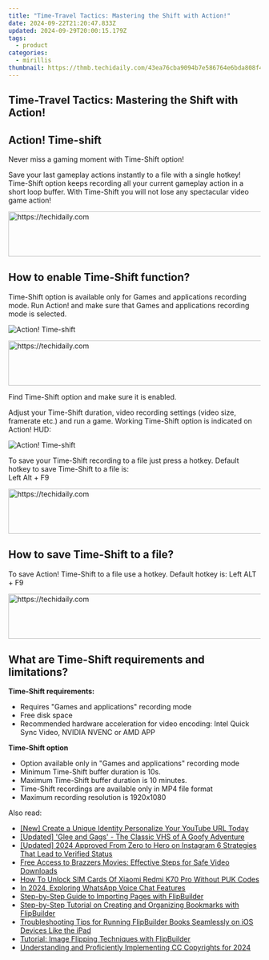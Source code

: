 ```yaml
---
title: "Time-Travel Tactics: Mastering the Shift with Action!"
date: 2024-09-22T21:20:47.833Z
updated: 2024-09-29T20:00:15.179Z
tags:
  - product
categories:
  - mirillis
thumbnail: https://thmb.techidaily.com/43ea76cba9094b7e586764e6bda808f45025f38856a330aa448f0606df3e468d.jpg
---
```


## Time-Travel Tactics: Mastering the Shift with Action!

## Action! Time-shift

Never miss a gaming moment with Time-Shift option!

Save your last gameplay actions instantly to a file with a single hotkey! Time-Shift option keeps recording all your current gameplay action in a short loop buffer. With Time-Shift you will not lose any spectacular video game action!

<!-- affiliate ads begin -->
<a href="https://appsumo.8odi.net/c/5597632/2129741/7443" target="_top" id="2129741">
  <img src="//a.impactradius-go.com/display-ad/7443-2129741" border="0" alt="https://techidaily.com" width="728" height="90"/>
</a>
<img height="0" width="0" src="https://appsumo.8odi.net/i/5597632/2129741/7443" style="position:absolute;visibility:hidden;" border="0" />
<!-- affiliate ads end -->

## How to enable Time-Shift function?

Time-Shift option is available only for Games and applications recording mode. Run Action! and make sure that Games and applications recording mode is selected. 

![Action! Time-shift](https://mirillis.com/res/old/media/images/product/time_shift/FEATURE_Time-shift_08.jpg) 

<!-- affiliate ads begin -->
<a href="https://appsumo.8odi.net/c/5597632/2082530/7443" target="_top" id="2082530">
  <img src="//a.impactradius-go.com/display-ad/7443-2082530" border="0" alt="https://techidaily.com" width="728" height="90"/>
</a>
<img height="0" width="0" src="https://appsumo.8odi.net/i/5597632/2082530/7443" style="position:absolute;visibility:hidden;" border="0" />
<!-- affiliate ads end -->

Find Time-Shift option and make sure it is enabled.

Adjust your Time-Shift duration, video recording settings (video size, framerate etc.) and run a game. Working Time-Shift option is indicated on Action! HUD:

![Action! Time-shift](https://mirillis.com/res/old/media/images/product/time_shift/FEATURE_Time-shift_10.jpg) 

To save your Time-Shift recording to a file just press a hotkey. Default hotkey to save Time-Shift to a file is:   
Left Alt + F9

<!-- affiliate ads begin -->
<a href="https://coinrule.sjv.io/c/5597632/1610918/18409" target="_top" id="1610918">
  <img src="//a.impactradius-go.com/display-ad/18409-1610918" border="0" alt="https://techidaily.com" width="728" height="90"/>
</a>
<img height="0" width="0" src="https://coinrule.sjv.io/i/5597632/1610918/18409" style="position:absolute;visibility:hidden;" border="0" />
<!-- affiliate ads end -->

## How to save Time-Shift to a file?

To save Action! Time-Shift to a file use a hotkey. Default hotkey is: Left ALT + F9

<!-- affiliate ads begin -->
<a href="https://ephamedtechinc.pxf.io/c/5597632/2137209/26400" target="_top" id="2137209">
  <img src="//a.impactradius-go.com/display-ad/26400-2137209" border="0" alt="https://techidaily.com" width="728" height="90"/>
</a>
<img height="0" width="0" src="https://ephamedtechinc.pxf.io/i/5597632/2137209/26400" style="position:absolute;visibility:hidden;" border="0" />
<!-- affiliate ads end -->

## What are Time-Shift requirements and limitations?

  
**Time-Shift requirements:**

* Requires "Games and applications" recording mode
* Free disk space
* Recommended hardware acceleration for video encoding: Intel Quick Sync Video, NVIDIA NVENC or AMD APP

**Time-Shift option**

* Option available only in "Games and applications" recording mode
* Minimum Time-Shift buffer duration is 10s.
* Maximum Time-Shift buffer duration is 10 minutes.
* Time-Shift recordings are available only in MP4 file format
* Maximum recording resolution is 1920x1080

<ins class="adsbygoogle"
     style="display:block"
     data-ad-format="autorelaxed"
     data-ad-client="ca-pub-7571918770474297"
     data-ad-slot="1223367746"></ins>

<ins class="adsbygoogle"
     style="display:block"
     data-ad-client="ca-pub-7571918770474297"
     data-ad-slot="8358498916"
     data-ad-format="auto"
     data-full-width-responsive="true"></ins>

<span class="atpl-alsoreadstyle">Also read:</span>
<div><ul>
<li><a href="https://youtube-video-recordings.techidaily.com/new-create-a-unique-identity-personalize-your-youtube-url-today/"><u>[New] Create a Unique Identity Personalize Your YouTube URL Today</u></a></li>
<li><a href="https://some-knowledge.techidaily.com/updated-glee-and-gags-the-classic-vhs-of-a-goofy-adventure/"><u>[Updated] 'Glee and Gags' - The Classic VHS of A Goofy Adventure</u></a></li>
<li><a href="https://instagram-video-files.techidaily.com/updated-2024-approved-from-zero-to-hero-on-instagram-6-strategies-that-lead-to-verified-status/"><u>[Updated] 2024 Approved From Zero to Hero on Instagram 6 Strategies That Lead to Verified Status</u></a></li>
<li><a href="https://fox-sys.techidaily.com/free-access-to-brazzers-movies-effective-steps-for-safe-video-downloads/"><u>Free Access to Brazzers Movies: Effective Steps for Safe Video Downloads</u></a></li>
<li><a href="https://sim-unlock.techidaily.com/how-to-unlock-sim-cards-of-xiaomi-redmi-k70-pro-without-puk-codes-by-drfone-android/"><u>How To Unlock SIM Cards Of Xiaomi Redmi K70 Pro Without PUK Codes</u></a></li>
<li><a href="https://some-knowledge.techidaily.com/in-2024-exploring-whatsapp-voice-chat-features/"><u>In 2024, Exploring WhatsApp Voice Chat Features</u></a></li>
<li><a href="https://fox-sys.techidaily.com/step-by-step-guide-to-importing-pages-with-flipbuilder/"><u>Step-by-Step Guide to Importing Pages with FlipBuilder</u></a></li>
<li><a href="https://fox-sys.techidaily.com/step-by-step-tutorial-on-creating-and-organizing-bookmarks-with-flipbuilder/"><u>Step-by-Step Tutorial on Creating and Organizing Bookmarks with FlipBuilder</u></a></li>
<li><a href="https://fox-sys.techidaily.com/troubleshooting-tips-for-running-flipbuilder-books-seamlessly-on-ios-devices-like-the-ipad/"><u>Troubleshooting Tips for Running FlipBuilder Books Seamlessly on iOS Devices Like the iPad</u></a></li>
<li><a href="https://fox-sys.techidaily.com/tutorial-image-flipping-techniques-with-flipbuilder/"><u>Tutorial: Image Flipping Techniques with FlipBuilder</u></a></li>
<li><a href="https://youtube-tips.techidaily.com/standing-and-proficiently-implementing-cc-copyrights-for-2024/"><u>Understanding and Proficiently Implementing CC Copyrights for 2024</u></a></li>
</ul></div>

